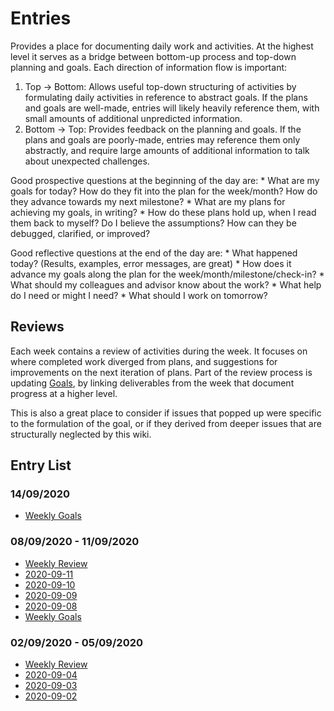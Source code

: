 # Entries

Provides a place for documenting daily work and activities. At the highest
level it serves as a bridge between bottom-up process and top-down planning
and goals. Each direction of information flow is important:
1) Top -> Bottom: Allows useful top-down structuring of activities by
   formulating daily activities in reference to abstract goals. If the plans
   and goals are well-made, entries will likely heavily reference them, with
   small amounts of additional unpredicted information.
2) Bottom -> Top: Provides feedback on the planning and goals. If the plans and
   goals are poorly-made, entries may reference them only abstractly, and
   require large amounts of additional information to talk about unexpected
   challenges.

Good prospective questions at the beginning of the day are:
    * What are my goals for today? How do they fit into the plan for the
      week/month? How do they advance towards my next milestone?
    * What are my plans for achieving my goals, in writing?
    * How do these plans hold up, when I read them back to myself? Do I believe
      the assumptions? How can they be debugged, clarified, or improved?

Good reflective questions at the end of the day are:
    * What happened today? (Results, examples, error messages, are great)
    * How does it advance my goals along the plan for the
      week/month/milestone/check-in?
    * What should my colleagues and advisor know about the work?
    * What help do I need or might I need?
    * What should I work on tomorrow?

## Reviews

Each week contains a review of activities during the week. It focuses on where
completed work diverged from plans, and suggestions for improvements on the
next iteration of plans. Part of the review process is updating [Goals](Goals.md), by
linking deliverables from the week that document progress at a higher level.

This is also a great place to consider if issues that popped up were specific
to the formulation of the goal, or if they derived from deeper issues that are
structurally neglected by this wiki.

## Entry List

### 14/09/2020
* [Weekly Goals](goals-2020-09-14.md)

### 08/09/2020 - 11/09/2020
* [Weekly Review](review-2020-09-11.md)
* [2020-09-11](2020-09-11.md)
* [2020-09-10](2020-09-10.md)
* [2020-09-09](2020-09-09.md)
* [2020-09-08](2020-09-08.md)
* [Weekly Goals](goals-2020-09-08.md)

### 02/09/2020 - 05/09/2020
* [Weekly Review](review-2020-09-04.md)
* [2020-09-04](2020-09-04.md)
* [2020-09-03](2020-09-03.md)
* [2020-09-02](2020-09-02.md)
